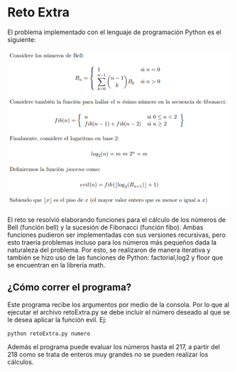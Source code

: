 # Reto Extra
El problema implementado con el lenguaje de programación Python es el siguiente:


<img src="problema.png" alt="problema"/>


El reto se resolvió elaborando funciones para el cálculo de los números de Bell (función bell) y la sucesión de Fibonacci (función fibo). Ambas funciones pudieron ser implementadas con sus versiones recursivas, pero esto traería problemas incluso para los números más pequeños dada la naturaleza del problema. Por esto, se realizaron de manera iterativa y también se hizo uso de las funciones de Python: factorial,log2 y floor que se encuentran en la librería math.

## ¿Cómo correr el programa?

Este programa recibe los argumentos por medio de la consola. Por lo que al ejecutar el archivo retoExtra.py se debe incluir el número deseado al que se le desea aplicar la función evil. Ej:

    python retoExtra.py numero
    
 Además el programa puede evaluar los números hasta el 217, a partir del 218 como se trata de enteros muy grandes no se pueden realizar los cálculos.

